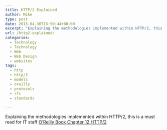 ```yaml
---
title: HTTP/2 Explained
author: Mike
type: post
date: 2015-04-30T15:50:44+00:00
excerpt: "Explaining the methodologies implemented within HTTP/2, this is a must read for IT staff O'Reilly Book Chapter 12 HTTP/2"
url: /http2-explained/
categories:
  - Technology
  - Technology
  - Web
  - Web Design
  - websites
tags:
  - http
  - http/2
  - models
  - oreilly
  - protocols
  - rfc
  - standards

---
```

Explaining the methodologies implemented within HTTP/2, this is a must read for IT staff <a href="http://chimera.labs.oreilly.com/books/1230000000545/ch12.html" target="_blank" rel="noopener">O&#8217;Reilly Book Chapter 12 HTTP/2</a>
